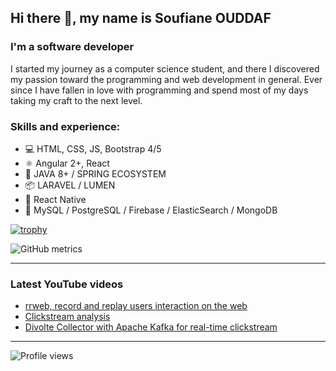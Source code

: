 ## Hi there 👋, my name is Soufiane OUDDAF
### I'm a software developer
I started my journey as a computer science student, and there I discovered my passion toward the programming and web development in general. Ever since I have fallen in love with programming and spend most of my days taking my craft to the next level.

### Skills and experience: 
* 💻 HTML, CSS, JS, Bootstrap 4/5
* ⚛️ Angular 2+, React
* 🍃 JAVA 8+ / SPRING ECOSYSTEM
* 📦 LARAVEL / LUMEN
* 📱 React Native
* 💾 MySQL / PostgreSQL / Firebase / ElasticSearch / MongoDB

[![trophy](https://github-profile-trophy.vercel.app/?username=soufianeodf)](https://github.com/ryo-ma/github-profile-trophy)

![GitHub metrics](https://metrics.lecoq.io/soufianeodf) 

---

### Latest YouTube videos

<!-- YOUTUBE-VIDEOS-LIST:START -->
- [rrweb, record and replay users interaction on the web](https://www.youtube.com/watch?v=ncqNWpqQGsE)
- [Clickstream analysis](https://www.youtube.com/watch?v=tvGMEkY7Ysw)
- [Divolte Collector with Apache Kafka for real-time clickstream](https://www.youtube.com/watch?v=6uha8gviL9A)
<!-- YOUTUBE-VIDEOS-LIST:END -->

---

![Profile views](https://gpvc.arturio.dev/soufianeodf)  
